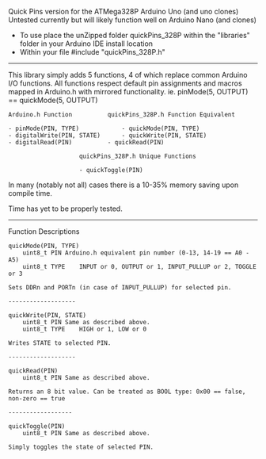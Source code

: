 Quick Pins version for the ATMega328P Arduino Uno (and uno clones)
Untested currently but will likely function well on Arduino Nano (and clones)
- To use place the unZipped folder quickPins_328P within the "libraries" folder in your Arduino IDE install location
- Within your file 
		#include "quickPins_328P.h"

-----------------------------------------------------------------------------------------

This library simply adds 5 functions, 4 of which replace common Arduino I/O functions.
All functions respect default pin assignments and macros mapped in Arduino.h with mirrored functionality.
	ie. pinMode(5, OUTPUT) == quickMode(5, OUTPUT)

	Arduino.h Function			quickPins_328P.h Function Equivalent

	- pinMode(PIN, TYPE)			- quickMode(PIN, TYPE)
	- digitalWrite(PIN, STATE)		- quickWrite(PIN, STATE)
	- digitalRead(PIN)			- quickRead(PIN)

						quickPins_328P.h Unique Functions
					
						- quickToggle(PIN)


In many (notably not all) cases there is a 10-35% memory saving upon compile time.

Time has yet to be properly tested.


-----------------------------------------------------------------------------------------

Function Descriptions

	quickMode(PIN, TYPE)
		uint8_t PIN	Arduino.h equivalent pin number (0-13, 14-19 == A0 - A5)
		uint8_t TYPE	INPUT or 0, OUTPUT or 1, INPUT_PULLUP or 2, TOGGLE or 3	

	Sets DDRn and PORTn (in case of INPUT_PULLUP) for selected pin.

	-------------------

	quickWrite(PIN, STATE)
		uint8_t PIN	Same as described above.
		uint8_t TYPE	HIGH or 1, LOW or 0

	Writes STATE to selected PIN.

	-------------------

	quickRead(PIN)
		uint8_t PIN	Same as described above.
	
	Returns an 8 bit value. Can be treated as BOOL type: 0x00 == false, non-zero == true

	------------------

	quickToggle(PIN)
		uint8_t PIN	Same as described above.

	Simply toggles the state of selected PIN. 	
